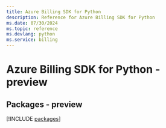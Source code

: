 ```yaml
---
title: Azure Billing SDK for Python
description: Reference for Azure Billing SDK for Python
ms.date: 07/30/2024
ms.topic: reference
ms.devlang: python
ms.service: billing
---
```

# Azure Billing SDK for Python - preview
## Packages - preview
[!INCLUDE [packages](billing-index.md)]